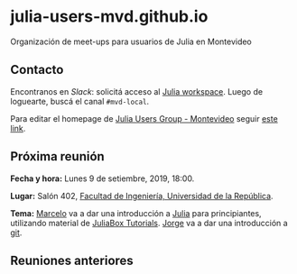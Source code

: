# julia-users-mvd.github.io

Organización de meet-ups para usuarios de Julia en Montevideo

## Contacto

Encontranos en *Slack*: solicitá acceso al [Julia workspace](https://slackinvite.julialang.org/). Luego de loguearte, buscá el canal `#mvd-local`. 

Para editar el homepage de [Julia Users Group - Montevideo](https://julia-users-mvd.github.io/) seguir [este link](https://github.com/julia-users-mvd/julia-users-mvd.github.io).

## Próxima reunión

**Fecha y hora:** Lunes 9 de setiembre, 2019, 18:00.

**Lugar:** Salón 402, [Facultad de Ingeniería, Universidad de la República](https://goo.gl/maps/ZDjfxe8MNFjoA9ZL9).

**Tema:** [Marcelo](http://github.com/mforets) va a dar una introducción a [Julia](http://julialang.org) para principiantes, utilizando material de [JuliaBox Tutorials](https://github.com/JuliaComputing/JuliaBoxTutorials/tree/master/introductory-tutorials/intro-to-julia). [Jorge](http://github.com/jorgepz) va a dar una introducción a [git](https://es.wikipedia.org/wiki/Git).

## Reuniones anteriores
